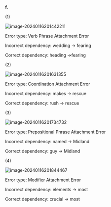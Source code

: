 **f.**

(1)

![image-20240116201442211](/Users/admin/Library/Application%20Support/typora-user-images/image-20240116201442211.png)

Error type: Verb Phrase Attachment Error

Incorrect dependency: wedding -> fearing

Correct dependency: heading ->fearing



(2)

![image-20240116201631355](/Users/admin/Library/Application%20Support/typora-user-images/image-20240116201631355.png)

Error type: Coordination Attachment Error

Incorrect dependency: makes -> rescue

Correct dependency: rush -> rescue



(3)

![image-20240116201734732](/Users/admin/Library/Application%20Support/typora-user-images/image-20240116201734732.png)

Error type: Prepositional Phrase Attachment Error

Incorrect dependency: named -> Midland

Correct dependency: guy -> Midland



(4)

![image-20240116201844467](/Users/admin/Library/Application%20Support/typora-user-images/image-20240116201844467.png)

Error type: Modifier Attachment Error

Incorrect dependency: elements -> most

Correct dependency: crucial -> most